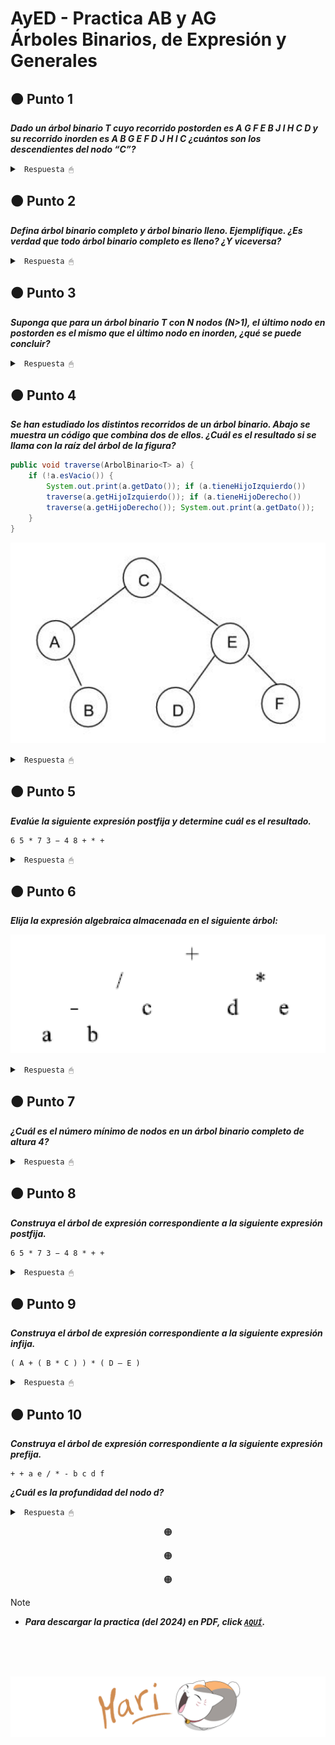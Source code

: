 # AyED - Practica AB y AG <br> Árboles Binarios, de Expresión y Generales

## 🟠 Punto 1
***Dado un árbol binario T cuyo recorrido postorden es A G F E B J I H C D y su recorrido inorden es A B G E F D J H I C ¿cuántos son los descendientes del nodo “C”?***

<details><summary> <code> Respuesta 🖱 </code></summary><br>

El nodo C tiene 3 descendientes --> D es la raiz. C pertenece al subarbol derecho [SD = J I H C], y por lo visto en el recorrido PostOrden, C es la raiz del subarbol derecho por lo cual J, H, C son descendientes.

</details>

## 🟠 Punto 2

***Defina árbol binario completo y árbol binario lleno. Ejemplifique. ¿Es verdad que todo árbol binario completo es lleno? ¿Y viceversa?***

<details><summary> <code> Respuesta 🖱 </code></summary><br>

* ARBOL BINARIO LLENO: dado un arbol binario **T** de altura **h**, diremos que **T** es lleno si cada nodo interno tiene grado 2 y todas las hojas están en el mismo nivel. 

* ARBOL BINARIO COMPLETO: dado un arbol binario **T** de altura **h**, diremos que **T** es completo si es lleno de altura **h-1** y el nivel **h** se completa de izquierda a derecha.

No todo arbol binario completo es un arbol lleno, pues un arbol completo puede no tener todas las hojas al mismo nivel, pero todos los arboles binarios llenos son completos, especificamente con todo el nivel h completo. 

</details>

## 🟠 Punto 3

***Suponga que para un árbol binario T con N nodos (N>1), el último nodo en postorden es el mismo que el último nodo en inorden, ¿qué se puede concluir?***

<details><summary> <code> Respuesta 🖱 </code></summary><br>

Se puede concluir que el subárbol derecho de T es vacío puesto que se cumple

~~~
PostOrden   --> ......................... R

InOrden     --> (..SubIzq..) R (..SubDer..)
~~~

Como en PostOrden el último nodo SIEMPRE es la raiz, para que se cumpla el enunciado, el árbol no debería tener subarbol derecho.

</details>

## 🟠 Punto 4

***Se han estudiado los distintos recorridos de un árbol binario. Abajo se muestra un código que combina dos de ellos. ¿Cuál es el resultado si se llama con la raíz del árbol de la figura?***

~~~java
public void traverse(ArbolBinario<T> a) { 
    if (!a.esVacio()) {
        System.out.print(a.getDato()); if (a.tieneHijoIzquierdo())
        traverse(a.getHijoIzquierdo()); if (a.tieneHijoDerecho())
        traverse(a.getHijoDerecho()); System.out.print(a.getDato());
    }
}
~~~

![imagen](/AyEDproject/src/recursos/imagen10.png)

<details><summary> <code> Respuesta 🖱 </code></summary><br>

El programa imprime C - A - B - B - A - E - D - D - F - F - E - C

</details>

## 🟠 Punto 5

***Evalúe la siguiente expresión postfija y determine cuál es el resultado.***

~~~
6 5 * 7 3 − 4 8 + * +
~~~

<details><summary> <code> Respuesta 🖱 </code></summary><br>

Esta expresión sería --> **(6*5)+(7-3)*(4+8) = 78**

</details>

## 🟠 Punto 6

***Elija la expresión algebraica almacenada en el siguiente árbol:***

![imagen](/AyEDproject/src/recursos/imagen11.png)

<details><summary> <code> Respuesta 🖱 </code></summary><br>

La expresión sería la d) --> **(((a-b)/c)+(d*e))**

</details>

## 🟠 Punto 7

***¿Cuál es el número mínimo de nodos en un árbol binario completo de altura 4?***

<details><summary> <code> Respuesta 🖱 </code></summary><br>

Un arbol completo de altura 4 con el mínimo número de nodos sólo tiene 1 nodo en el nivel 4. Lo puedo pensar como la suma de un árbol lleno de nivel 3 más el único nodo del nivel 4, entonces:

~~~
Arbol lleno de altura 3 + 1 --> 2^(3+1)-1+1 = 2^4 = 16
~~~

</details>

## 🟠 Punto 8

***Construya el árbol de expresión correspondiente a la siguiente expresión postfija.***

~~~
6 5 * 7 3 − 4 8 * + +
~~~

<details><summary> <code> Respuesta 🖱 </code></summary><br>

</details>

## 🟠 Punto 9

***Construya el árbol de expresión correspondiente a la siguiente expresión infija.*** 

~~~
( A + ( B * C ) ) * ( D – E )
~~~

<details><summary> <code> Respuesta 🖱 </code></summary><br>

</details>

## 🟠 Punto 10

***Construya el árbol de expresión correspondiente a la siguiente expresión prefija.***

~~~
+ + a e / * - b c d f
~~~

***¿Cuál es la profundidad del nodo d?***

<details><summary> <code> Respuesta 🖱 </code></summary><br>

</details>

<p align=center>🟠</p>
<p align=center>🟠</p>
<p align=center>🟠</p>

>[!NOTE]
>
> * ***Para descargar la practica (del 2024) en PDF, click [<code>AQUÍ</code>](https://drive.google.com/file/d/1Z1ls6fbvRF_Txi7E3y9l3MBjc74iTLvF/view?usp=sharing).***


<br>
<br>
<br>


<p><img align="center" src="https://github.com/Marimari2342/Marimari2342/blob/main/firmagith.png" alt="marigit"/></p>
